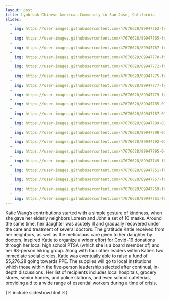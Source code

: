 ```yaml
---
layout: post
title: Lynbrook Chinese American Community in San Jose, California
slides:
  -
    img: https://user-images.githubusercontent.com/47676628/89947762-fc51a880-dbf2-11ea-869a-d9743cc15b94.JPG 
  -
    img: https://user-images.githubusercontent.com/47676628/89947765-fc51a880-dbf2-11ea-8c37-a8116e57e255.JPG
  -
    img: https://user-images.githubusercontent.com/47676628/89947767-fcea3f00-dbf2-11ea-897c-e37f1a5f6a2a.JPG  
  -
    img: https://user-images.githubusercontent.com/47676628/89947770-fd82d580-dbf2-11ea-80bc-8519b40b4365.JPG
  -
    img: https://user-images.githubusercontent.com/47676628/89947772-fd82d580-dbf2-11ea-9471-8bb37203346d.JPG
  -
    img: https://user-images.githubusercontent.com/47676628/89947775-fe1b6c00-dbf2-11ea-97ea-a104f3b6664b.JPG  
  -
    img: https://user-images.githubusercontent.com/47676628/89947777-feb40280-dbf2-11ea-9550-97883e64843e.JPG 
  -
    img: https://user-images.githubusercontent.com/47676628/89947779-feb40280-dbf2-11ea-83c2-f41f5148f43a.JPG
  -
    img: https://user-images.githubusercontent.com/47676628/89947785-01165c80-dbf3-11ea-8547-ffac8822c598.JPG
  -
    img: https://user-images.githubusercontent.com/47676628/89947787-01165c80-dbf3-11ea-8651-0aab991a9bb2.JPG 
  -
    img: https://user-images.githubusercontent.com/47676628/89947789-01aef300-dbf3-11ea-8643-e4997dffb1bf.jpg
  -
    img: https://user-images.githubusercontent.com/47676628/89947790-01aef300-dbf3-11ea-8d91-08134913528c.JPG 
  -
    img: https://user-images.githubusercontent.com/47676628/89947792-02478980-dbf3-11ea-81fa-877458395079.JPG  
  -
    img: https://user-images.githubusercontent.com/47676628/89947795-04114d00-dbf3-11ea-8d48-1b0cca7a4330.JPG 
  -
    img: https://user-images.githubusercontent.com/47676628/89947749-f8258b00-dbf2-11ea-8447-69d680a49408.JPG
  -  
    img: https://user-images.githubusercontent.com/47676628/89947751-f8be2180-dbf2-11ea-839f-3a9f6450741d.JPG  
  -
    img: https://user-images.githubusercontent.com/47676628/89947757-fa87e500-dbf2-11ea-80ea-d9637235eb55.JPG
  -
    img: https://user-images.githubusercontent.com/47676628/89947759-fb207b80-dbf2-11ea-9d95-ac9a3548655f.JPG 
  -
    img: https://user-images.githubusercontent.com/47676628/89947761-fbb91200-dbf2-11ea-9e76-8cd4ded2d240.JPG
---
```


Katie Wang’s contributions started with a simple gesture of kindness, when she gave her elderly neighbors Loreen and John a set of 10 masks. Around the same time, her daughter was acutely ill and gradually recovered under the care and treatment of several doctors. The gratitude Katie received from her neighbors, as well as the meticulous care given to her daughter by doctors, inspired Katie to organize a wider [effort](https://www.youtube.com/watch?v=6uGzXJFkDXk) for Covid-19 donations through her local high school PTSA (which she is a board member of) and her 98-person hiking group. Along with four other leaders within Katie’s two immediate social circles, Katie was eventually able to raise a fund of $5,276.28 going towards PPE. The supplies will go to local institutions which those within the five-person leadership selected after continual, in-depth discussions. Her list of recipients includes local hospitals, grocery stores, senior homes, and police stations, and even school cafeterias, providing aid to a wide range of essential workers during a time of crisis. 

{% include slideshow.html %}
